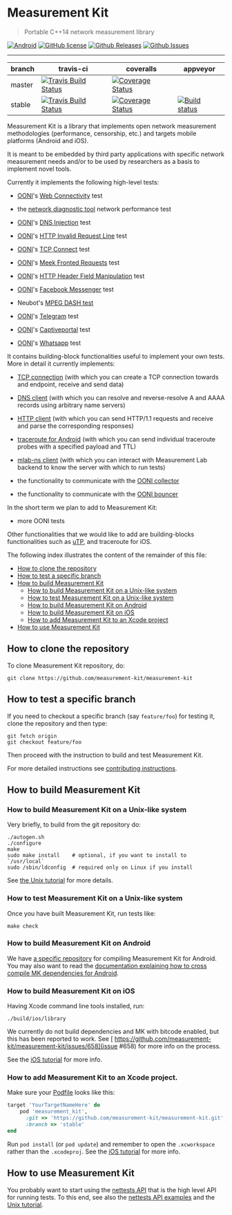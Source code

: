 # Measurement Kit

> Portable C++14 network measurement library

[![Android](https://img.shields.io/bintray/v/measurement-kit/android/android-libs.svg)](https://bintray.com/measurement-kit/android/android-libs/_latestVersion) [![GitHub license](https://img.shields.io/badge/License-BSD%202--Clause-orange.svg)](https://raw.githubusercontent.com/measurement-kit/measurement-kit/master/LICENSE) [![Github Releases](https://img.shields.io/github/release/measurement-kit/measurement-kit.svg)](https://github.com/measurement-kit/measurement-kit/releases) [![Github Issues](https://img.shields.io/github/issues/measurement-kit/measurement-kit.svg)](https://github.com/measurement-kit/measurement-kit/issues)

- - -

| branch | travis-ci | coveralls | appveyor |
|--------|-----------|-----------|----------|
| master | [![Travis Build Status](https://img.shields.io/travis/measurement-kit/measurement-kit/master.svg)](https://travis-ci.org/measurement-kit/measurement-kit) | [![Coverage Status](https://img.shields.io/coveralls/measurement-kit/measurement-kit/master.svg)](https://coveralls.io/github/measurement-kit/measurement-kit?branch=master) |
| stable | [![Travis Build Status](https://img.shields.io/travis/measurement-kit/measurement-kit/stable.svg)](https://travis-ci.org/measurement-kit/measurement-kit?branch=stable) | [![Coverage Status](https://img.shields.io/coveralls/measurement-kit/measurement-kit/stable.svg)](https://coveralls.io/github/measurement-kit/measurement-kit?branch=stable) | [![Build status](https://ci.appveyor.com/api/projects/status/bvse3kgbp8dpk9ii/branch/master?svg=true)](https://ci.appveyor.com/project/bassosimone/measurement-kit/branch/master) |

Measurement Kit is a library that implements open network measurement methodologies
(performance, censorship, etc.) and targets mobile platforms (Android and iOS).

It is meant to be embedded by third party applications with specific network measurement
needs and/or to be used by researchers as a basis to implement novel tools.

Currently it implements the following high-level tests:

- [OONI](https://ooni.torproject.org/)'s [Web Connectivity](https://github.com/TheTorProject/ooni-spec/blob/master/test-specs/ts-017-web-connectivity.md) test

- the [network diagnostic tool](https://github.com/ndt-project/ndt/wiki/NDTTestMethodology) network performance test

- [OONI](https://ooni.torproject.org/)'s [DNS Injection](https://github.com/TheTorProject/ooni-spec/blob/master/test-specs/ts-012-dns-injection.md) test

- [OONI](https://ooni.torproject.org/)'s [HTTP Invalid Request Line](https://github.com/TheTorProject/ooni-spec/blob/master/test-specs/ts-007-http-invalid-request-line.md) test

- [OONI](https://ooni.torproject.org/)'s [TCP Connect](https://github.com/TheTorProject/ooni-spec/blob/master/test-specs/ts-008-tcpconnect.md) test

- [OONI](https://ooni.torproject.org/)'s [Meek Fronted Requests](https://github.com/TheTorProject/ooni-spec/blob/master/test-specs/ts-014-meek-fronted-requests.md) test

- [OONI](https://ooni.torproject.org/)'s [HTTP Header Field Manipulation](https://github.com/TheTorProject/ooni-spec/blob/master/test-specs/ts-006-header-field-manipulation.md) test

- [OONI](https://ooni.torproject.org/)'s [Facebook Messenger](https://github.com/TheTorProject/ooni-spec/blob/master/test-specs/ts-019-facebook-messenger.md) test

- Neubot's [MPEG DASH test](https://github.com/neubot/neubot/tree/master/mod_dash)

- [OONI](https://ooni.torproject.org/)'s [Telegram](https://github.com/TheTorProject/ooni-spec/blob/master/test-specs/ts-020-telegram.md) test

- [OONI](https://ooni.torproject.org/)'s [Captiveportal](https://github.com/TheTorProject/ooni-spec/blob/master/test-specs/ts-010-captive-portal.md) test

- [OONI](https://ooni.torproject.org/)'s [Whatsapp](https://github.com/TheTorProject/ooni-spec/blob/master/test-specs/ts-018-whatsapp.md) test

It contains building-block functionalities useful to implement your own
tests. More in detail it currently implements:

- [TCP connection](https://github.com/measurement-kit/measurement-kit/blob/master/include/measurement_kit/net/transport.hpp) (with which you can create a TCP connection towards and
  endpoint, receive and send data)

- [DNS client](https://github.com/measurement-kit/measurement-kit/blob/master/include/measurement_kit/dns/dns.hpp) (with which you can resolve and reverse-resolve A and AAAA
  records using arbitrary name servers)

- [HTTP client](https://github.com/measurement-kit/measurement-kit/blob/master/include/measurement_kit/http/http.hpp) (with which you can send HTTP/1.1 requests and receive
  and parse the corresponding responses)

- [traceroute for Android](https://github.com/measurement-kit/measurement-kit/blob/master/include/measurement_kit/traceroute/android.hpp) (with which you can send individual traceroute
  probes with a specified payload and TTL)

- [mlab-ns client](https://github.com/measurement-kit/measurement-kit/blob/master/include/measurement_kit/mlabns/mlabns.hpp) (with which you can interact with Measurement Lab backend to know the server with which to run tests)

- the functionality to communicate with the [OONI collector](https://github.com/TheTorProject/ooni-backend)

- the functionality to communicate with the [OONI bouncer](https://github.com/TheTorProject/ooni-backend)

In the short term we plan to add to Measurement Kit:

- more OONI tests

Other functionalities that we would like to add are building-blocks functionalities
such as [uTP](https://github.com/bittorrent/libutp), and traceroute for iOS.

The following index illustrates the content of the remainder of this file:

- [How to clone the repository](#how-to-clone-the-repository)
- [How to test a specific branch](#how-to-test-a-specific-branch)
- [How to build Measurement Kit](#how-to-build-measurementkit)
  - [How to build Measurement Kit on a Unix-like system](#how-to-build-measurementkit-on-a-unix-like-system)
  - [How to test Measurement Kit on a Unix-like system](#how-to-test-measurementkit-on-a-unix-like-system)
  - [How to build Measurement Kit on Android](#how-to-build-measurementkit-on-android)
  - [How to build Measurement Kit on iOS](#how-to-build-measurementkit-on-ios)
  - [How to add Measurement Kit to an Xcode project](#how-to-add-measurementkit-to-an-xcode-project)
- [How to use Measurement Kit](#how-to-use-measurementkit)


## How to clone the repository

To clone Measurement Kit repository, do:

    git clone https://github.com/measurement-kit/measurement-kit

## How to test a specific branch

If you need to checkout a specific branch (say `feature/foo`) for testing
it, clone the repository and then type:

```
git fetch origin
git checkout feature/foo
```

Then proceed with the instruction to build and test Measurement Kit.

For more detailed instructions see [contributing instructions](
CONTRIBUTING.md).

## How to build Measurement Kit

### How to build Measurement Kit on a Unix-like system

Very briefly, to build from the git repository do:

```
./autogen.sh
./configure
make
sudo make install    # optional, if you want to install to `/usr/local`
sudo /sbin/ldconfig  # required only on Linux if you install
```

See [the Unix tutorial](doc/tutorial/unix.md) for more details.


### How to test Measurement Kit on a Unix-like system

Once you have built Measurement Kit, run tests like:

```
make check
```

### How to build Measurement Kit on Android

We have [a specific repository](https://github.com/measurement-kit/android-libs)
for compiling Measurement Kit for Android. You may also want to read the
[documentation explaining how to cross compile MK dependencies for Android](
doc/build/android.md).

### How to build Measurement Kit on iOS

Having Xcode command line tools installed, run:

```
./build/ios/library
```

We currently do not build dependencies and MK with bitcode enabled, but this
has been reported to work. See [
https://github.com/measurement-kit/measurement-kit/issues/658](issue #658)
for more info on the process.

See the [iOS tutorial](doc/tutorial/ios.md) for more info.

### How to add Measurement Kit to an Xcode project.

Make sure your [Podfile](https://guides.cocoapods.org/syntax/podfile.html)
looks like this:

```ruby
target 'YourTargetNameHere' do
    pod 'measurement_kit',
      :git => 'https://github.com/measurement-kit/measurement-kit.git',
      :branch => 'stable'
end
```

Run `pod install` (or `pod update`) and remember to open the
`.xcworkspace` rather than the `.xcodeproj`. See the [iOS tutorial](
doc/tutorial/ios.md) for more info.

## How to use Measurement Kit

You probably want to start using the [nettests API](doc/api/nettests.md)
that is the high level API for running tests. To this end, see also
the [nettests API examples](example/nettests) and the [Unix
tutorial](doc/tutorial/unix.md).
